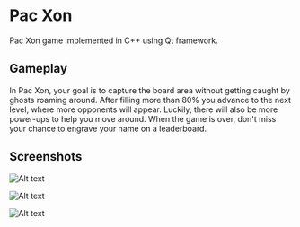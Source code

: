 # Pac Xon
Pac Xon game implemented in C++ using Qt framework.

## Gameplay
In Pac Xon, your goal is to capture the board area without getting caught by ghosts roaming around. 
After filling more than 80% you advance to the next level, where more opponents will appear. 
Luckily, there will also be more power-ups to help you move around. 
When the game is over, don't miss your chance to engrave your name on a leaderboard.

## Screenshots
![Alt text](/../master/screenshots/menu.png?raw=true "Menu")

![Alt text](/../master/screenshots/gameplay_2.png?raw=true "Gameplay")

![Alt text](/../master/screenshots/results.png?raw=true "Results")

